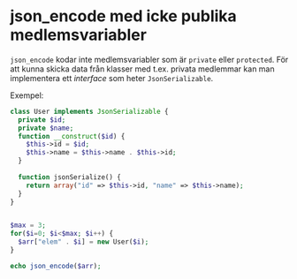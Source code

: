# json_encode med icke publika medlemsvariabler

`json_encode` kodar inte medlemsvariabler som är `private` eller `protected`.
För att kunna skicka data från klasser med t.ex. privata medlemmar kan man implementera ett _interface_ som heter `JsonSerializable`.

Exempel:
```PHP
class User implements JsonSerializable {
  private $id;
  private $name;
  function __construct($id) {
    $this->id = $id;
    $this->name = $this->name . $this->id;
  }
  
  function jsonSerialize() {
    return array("id" => $this->id, "name" => $this->name);
  }
}


$max = 3;
for($i=0; $i<$max; $i++) {
  $arr["elem" . $i] = new User($i);
}

echo json_encode($arr);
```
